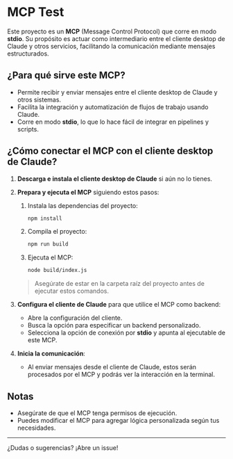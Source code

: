 # MCP Test

Este proyecto es un **MCP** (Message Control Protocol) que corre en modo **stdio**. Su propósito es actuar como intermediario entre el cliente desktop de Claude y otros servicios, facilitando la comunicación mediante mensajes estructurados.

## ¿Para qué sirve este MCP?

- Permite recibir y enviar mensajes entre el cliente desktop de Claude y otros sistemas.
- Facilita la integración y automatización de flujos de trabajo usando Claude.
- Corre en modo **stdio**, lo que lo hace fácil de integrar en pipelines y scripts.

## ¿Cómo conectar el MCP con el cliente desktop de Claude?

1. **Descarga e instala el cliente desktop de Claude** si aún no lo tienes.
2. **Prepara y ejecuta el MCP** siguiendo estos pasos:

    1. Instala las dependencias del proyecto:

        ```sh
        npm install
        ```

    2. Compila el proyecto:

        ```sh
        npm run build
        ```

    3. Ejecuta el MCP:

        ```sh
        node build/index.js
        ```

    > Asegúrate de estar en la carpeta raíz del proyecto antes de ejecutar estos comandos.

3. **Configura el cliente de Claude** para que utilice el MCP como backend:

   - Abre la configuración del cliente.
   - Busca la opción para especificar un backend personalizado.
   - Selecciona la opción de conexión por **stdio** y apunta al ejecutable de este MCP.

4. **Inicia la comunicación**:
   - Al enviar mensajes desde el cliente de Claude, estos serán procesados por el MCP y podrás ver la interacción en la terminal.

## Notas

- Asegúrate de que el MCP tenga permisos de ejecución.
- Puedes modificar el MCP para agregar lógica personalizada según tus necesidades.

---

¿Dudas o sugerencias? ¡Abre un issue!
